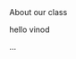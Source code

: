 
<html>
  <head>
    About our class
  </head>
<P> hello vinod <p>
  <body>
    ...
  </body>
  </html>
  
